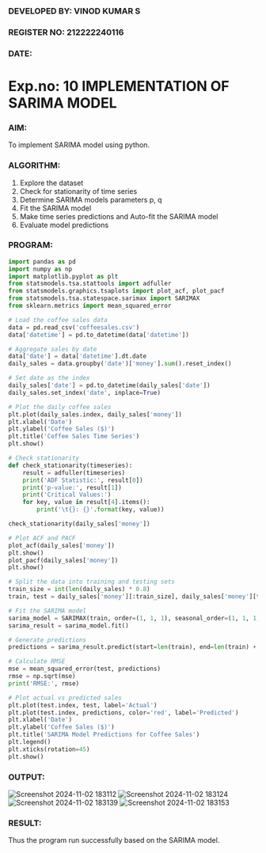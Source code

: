 ### DEVELOPED BY: VINOD KUMAR S
### REGISTER NO: 212222240116
### DATE:
# Exp.no: 10   IMPLEMENTATION OF SARIMA MODEL

### AIM:
To implement SARIMA model using python.
### ALGORITHM:
1. Explore the dataset
2. Check for stationarity of time series
3. Determine SARIMA models parameters p, q
4. Fit the SARIMA model
5. Make time series predictions and Auto-fit the SARIMA model
6. Evaluate model predictions
### PROGRAM:
```python
import pandas as pd
import numpy as np
import matplotlib.pyplot as plt
from statsmodels.tsa.stattools import adfuller
from statsmodels.graphics.tsaplots import plot_acf, plot_pacf
from statsmodels.tsa.statespace.sarimax import SARIMAX
from sklearn.metrics import mean_squared_error

# Load the coffee sales data
data = pd.read_csv('coffeesales.csv')
data['datetime'] = pd.to_datetime(data['datetime'])

# Aggregate sales by date
data['date'] = data['datetime'].dt.date
daily_sales = data.groupby('date')['money'].sum().reset_index()

# Set date as the index
daily_sales['date'] = pd.to_datetime(daily_sales['date'])
daily_sales.set_index('date', inplace=True)

# Plot the daily coffee sales
plt.plot(daily_sales.index, daily_sales['money'])
plt.xlabel('Date')
plt.ylabel('Coffee Sales ($)')
plt.title('Coffee Sales Time Series')
plt.show()

# Check stationarity
def check_stationarity(timeseries):
    result = adfuller(timeseries)
    print('ADF Statistic:', result[0])
    print('p-value:', result[1])
    print('Critical Values:')
    for key, value in result[4].items():
        print('\t{}: {}'.format(key, value))

check_stationarity(daily_sales['money'])

# Plot ACF and PACF
plot_acf(daily_sales['money'])
plt.show()
plot_pacf(daily_sales['money'])
plt.show()

# Split the data into training and testing sets
train_size = int(len(daily_sales) * 0.8)
train, test = daily_sales['money'][:train_size], daily_sales['money'][train_size:]

# Fit the SARIMA model
sarima_model = SARIMAX(train, order=(1, 1, 1), seasonal_order=(1, 1, 1, 12))
sarima_result = sarima_model.fit()

# Generate predictions
predictions = sarima_result.predict(start=len(train), end=len(train) + len(test) - 1, dynamic=False)

# Calculate RMSE
mse = mean_squared_error(test, predictions)
rmse = np.sqrt(mse)
print('RMSE:', rmse)

# Plot actual vs predicted sales
plt.plot(test.index, test, label='Actual')
plt.plot(test.index, predictions, color='red', label='Predicted')
plt.xlabel('Date')
plt.ylabel('Coffee Sales ($)')
plt.title('SARIMA Model Predictions for Coffee Sales')
plt.legend()
plt.xticks(rotation=45)
plt.show()

```
### OUTPUT:

![Screenshot 2024-11-02 183112](https://github.com/user-attachments/assets/4ec08970-f24a-4dae-b1cf-a38af16b50ab)
![Screenshot 2024-11-02 183124](https://github.com/user-attachments/assets/7619c464-f2c8-4447-94db-f52240c370ad)
![Screenshot 2024-11-02 183139](https://github.com/user-attachments/assets/a452c4b3-b41b-493e-a915-8d8f3bd8b6fc)
![Screenshot 2024-11-02 183153](https://github.com/user-attachments/assets/30f90491-2a0e-45bc-a666-13662bcd9644)


### RESULT:
Thus the program run successfully based on the SARIMA model.
